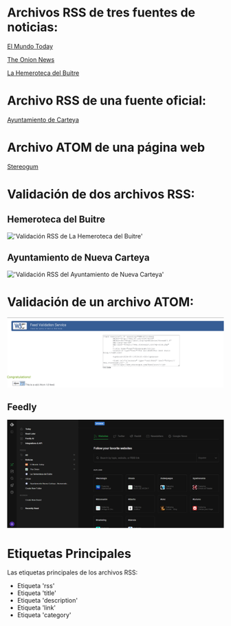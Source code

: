 # Archivos RSS de tres fuentes de noticias:
[El Mundo Today](./rsc/elmundotoday_RSS.xml)

[The Onion News](./rsc/theonion_RSS.xml)

[La Hemeroteca del Buitre](./rsc/hemerotecabuitre_RSS.xml)


# Archivo RSS de una fuente oficial:

[Ayuntamiento de Carteya](./rsc/aytocarteya_RSS.xml)


# Archivo ATOM de una página web
[Stereogum](./rsc/stereogum_ATOM.xml)


# Validación de dos archivos RSS:

## Hemeroteca del Buitre

!['Validación RSS de La Hemeroteca del Buitre'](./rsc/Validación_Buitrinski.png)

## Ayuntamiento de Nueva Carteya

!['Validación RSS del Ayuntamiento de Nueva Carteya'](./rsc/Validación_Carteya.png)

# Validación de un archivo ATOM:
![Validación ATOM de Stereogum](./rsc/Validacion_stereogum.png)

## Feedly

![Feedly](./rsc/Feedly.png)


# Etiquetas Principales

Las etiquetas principales de los archivos RSS:

* Etiqueta 'rss'
* Etiqueta 'title'
* Etiqueta 'description'
* Etiqueta 'link'
* Etiqueta 'category'
